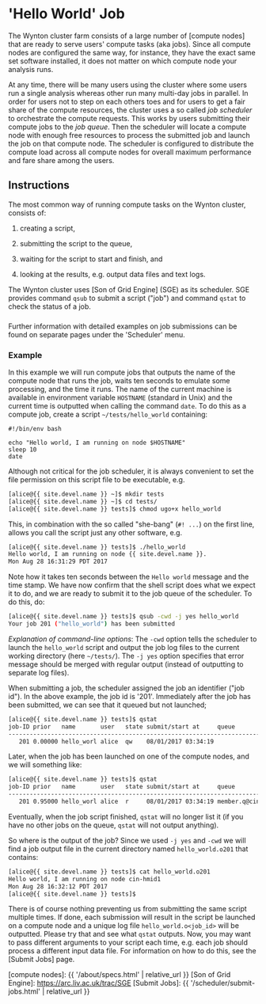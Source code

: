 # 'Hello World' Job

The Wynton cluster farm consists of a large number of [compute nodes] that are ready to serve users' compute tasks (aka jobs).  Since all compute nodes are configured the same way, for instance, they have the exact same set software installed, it does not matter on which compute node your analysis runs.

At any time, there will be many users using the cluster where some users run a single analysis whereas other run many multi-day jobs in parallel.  In order for users not to step on each others toes and for users to get a fair share of the compute resources, the cluster uses a so called _job scheduler_ to orchestrate the compute requests.  This works by users submitting their compute jobs to the _job queue_.  Then the scheduler will locate a compute node with enough free resources to process the submitted job and launch the job on that compute node.  The scheduler is configured to distribute the compute load across all compute nodes for overall maximum performance and fare share among the users.


## Instructions

The most common way of running compute tasks on the Wynton cluster, consists of:

1. creating a script,

2. submitting the script to the queue,

3. waiting for the script to start and finish, and

4. looking at the results, e.g. output data files and text logs.

The Wynton cluster uses [Son of Grid Engine] (SGE) as its scheduler.  SGE provides command `qsub` to submit a script ("job") and command `qstat` to check the status of a job.


<div class="alert alert-info" role="alert" style="margin-top: 3ex">
Further information with detailed examples on job submissions can be found on separate pages under the 'Scheduler' menu.
</div>


### Example

In this example we will run compute jobs that outputs the name of the compute node that runs the job, waits ten seconds to emulate some processing, and the time it runs.  The name of the current machine is available in environment variable `HOSTNAME` (standard in Unix) and the current time is outputted when calling the command `date`.  To do this as a compute job, create a script `~/tests/hello_world` containing:

```
#!/bin/env bash

echo "Hello world, I am running on node $HOSTNAME"
sleep 10
date
```

Although not critical for the job scheduler, it is always convenient to set the file permission on this script file to be executable, e.g.
```sh
[alice@{{ site.devel.name }} ~]$ mkdir tests
[alice@{{ site.devel.name }} ~]$ cd tests/
[alice@{{ site.devel.name }} tests]$ chmod ugo+x hello_world
```
This, in combination with the so called "she-bang" (`#! ...`) on the first line, allows you call the script just any other software, e.g.
```sh
[alice@{{ site.devel.name }} tests]$ ./hello_world
Hello world, I am running on node {{ site.devel.name }}.
Mon Aug 28 16:31:29 PDT 2017
```
Note how it takes ten seconds between the `Hello world` message and the time stamp.  We have now confirm that the shell script does what we expect it to do, and we are ready to submit it to the job queue of the scheduler.  To do this, do:
```sh
[alice@{{ site.devel.name }} tests]$ qsub -cwd -j yes hello_world
Your job 201 ("hello_world") has been submitted
```
_Explanation of command-line options_: The `-cwd` option tells the scheduler to launch the `hello_world` script and output the job log files to the current working directory (here `~/tests/`).  The `-j yes` option specifies that error message should be merged with regular output (instead of outputting to separate log files). 

When submitting a job, the scheduler assigned the job an identifier ("job id").  In the above example, the job id is '201'.  Immediately after the job has been submitted, we can see that it queued but not launched;
```sh
[alice@{{ site.devel.name }} tests]$ qstat
job-ID prior   name       user   state submit/start at     queue              slots ja-task-ID 
----------------------------------------------------------------------------------------------
   201 0.00000 hello_worl alice  qw    08/01/2017 03:34:19                        1        
```

Later, when the job has been launched on one of the compute nodes, and we will something like:
```sh
[alice@{{ site.devel.name }} tests]$ qstat
job-ID prior   name       user   state submit/start at     queue              slots ja-task-ID 
----------------------------------------------------------------------------------------------
   201 0.95000 hello_worl alice  r     08/01/2017 03:34:19 member.q@cin-hmid1     1
```

Eventually, when the job script finished, `qstat` will no longer list it (if you have no other jobs on the queue, `qstat` will not output anything).

So where is the output of the job?  Since we used `-j yes` and `-cwd` we will find a job output file in the current directory named `hello_world.o201` that contains:
```sh
[alice@{{ site.devel.name }} tests]$ cat hello_world.o201
Hello world, I am running on node cin-hmid1
Mon Aug 28 16:32:12 PDT 2017
[alice@{{ site.devel.name }} tests]$ 
```

There is of course nothing preventing us from submitting the same script multiple times.  If done, each submission will result in the script be launched on a compute node and a unique log file `hello_world.o<job_id>` will be outputted.  Please try that and see what `qstat` outputs.   Now, you may want to pass different arguments to your script each time, e.g. each job should process a different input data file.  For information on how to do this, see the [Submit Jobs] page.


[compute nodes]: {{ '/about/specs.html' | relative_url }}
[Son of Grid Engine]: https://arc.liv.ac.uk/trac/SGE
[Submit Jobs]: {{ '/scheduler/submit-jobs.html' | relative_url }}

